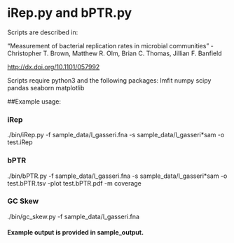 # iRep.py and bPTR.py

Scripts are described in:

“Measurement of bacterial replication rates in microbial communities” - Christopher T. Brown, Matthew R. Olm, Brian C. Thomas, Jillian F. Banfield

http://dx.doi.org/10.1101/057992

Scripts require python3 and the following packages:
lmfit
numpy
scipy
pandas
seaborn
matplotlib

##Example usage:

### iRep
./bin/iRep.py -f sample_data/l_gasseri.fna -s sample_data/l_gasseri*sam -o test.iRep

### bPTR
./bin/bPTR.py -f sample_data/l_gasseri.fna -s sample_data/l_gasseri*sam -o test.bPTR.tsv -plot test.bPTR.pdf -m coverage

### GC Skew
./bin/gc_skew.py -f sample_data/l_gasseri.fna

#### Example output is provided in sample_output. 
